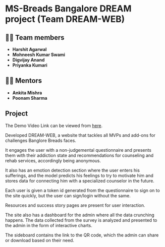 # MS-Breads Bangalore DREAM project (Team DREAM-WEB)

## 👩‍💻 Team members

- **Harshit Agarwal**
- **Mohneesh Kumar Swami**  
- **Digvijay Anand**
- **Priyanka Kumari**
   

## 👨‍🏫 Mentors

- **Ankita Mishra**
- **Poonam Sharma**

## Project

The Demo Video Link can be viewed from [here](https://www.loom.com/share/893a8b14bd554e6ba2a28732230272b3).

Developed DREAM-WEB, a website that tackles all MVPs and add-ons for challenges Banglore Breads faces.

It engages the user with a non-judgemental questionnaire and presents them with their addiction state and recommendations for counseling and rehab services, accordingly being anonymous.

It also has an emotion detection section where the user enters his sufferings, and the model predicts his feelings to try to motivate him and stores data for connecting him with a specialized counselor in the future.

Each user is given a token id generated from the questionnaire to sign on to the site quickly, but the user can sign/login without the same.

Resources and success story pages are present for user interaction.

The site also has a dashboard for the admin where all the data crunching happens. The data collected from the survey is analyzed and presented to the admin in the form of interactive charts.

The sideboard contains the link to the QR code, which the admin can share or download based on their need.
